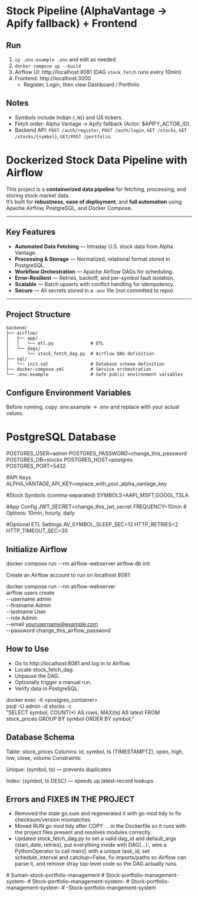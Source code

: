 # Stock Pipeline (AlphaVantage → Apify fallback) + Frontend

## Run
1) `cp .env.example .env` and edit as needed  
2) `docker compose up --build`  
3) Airflow UI: http://localhost:8081 (DAG `stock_fetch` runs every 10min)  
4) Frontend: http://localhost:3000  
   - Register, Login, then view Dashboard / Portfolio

## Notes
- Symbols include Indian (`.NS`) and US tickers.
- Fetch order: Alpha Vantage → Apify fallback (Actor: $APIFY_ACTOR_ID).
- Backend API: `POST /auth/register`, `POST /auth/login`, `GET /stocks`, `GET /stocks/{symbol}`, `GET/POST /portfolio`.



#  Dockerized Stock Data Pipeline with Airflow

This project is a **containerized data pipeline** for fetching, processing, and storing stock market data.  
It’s built for **robustness**, **ease of deployment**, and **full automation** using Apache Airflow, PostgreSQL, and Docker Compose.

---

##  Key Features

- **Automated Data Fetching** — Intraday U.S. stock data from Alpha Vantage.
- **Processing & Storage** — Normalized, relational format stored in PostgreSQL.
- **Workflow Orchestration** — Apache Airflow DAGs for scheduling.
- **Error-Resilient** — Retries, backoff, and per-symbol fault isolation.
- **Scalable** — Batch upserts with conflict handling for idempotency.
- **Secure** — All secrets stored in a `.env` file (not committed to repo).

---

## Project Structure
```plaintext
backend/
├── airflow/
│   ├── app/
│   │   └── etl.py              # ETL
│   └── dags/
│       └── stock_fetch_dag.py  # Airflow DAG definition
├── sql/
│   └── init.sql                # Database schema definition
├── docker-compose.yml          # Service orchestration
└── .env.example                # Safe public environment variables
```

## Configure Environment Variables

Before running, copy .env.example → .env and replace with your actual values.

# PostgreSQL Database

POSTGRES_USER=admin
POSTGRES_PASSWORD=change_this_password
POSTGRES_DB=stocks
POSTGRES_HOST=postgres
POSTGRES_PORT=5432

#API Keys
ALPHA_VANTAGE_API_KEY=replace_with_your_alpha_vantage_key

#Stock Symbols (comma-separated)
SYMBOLS=AAPL,MSFT,GOOGL,TSLA

#App Config
JWT_SECRET=change_this_jwt_secret
FREQUENCY=10min  # Options: 10min, hourly, daily

#Optional ETL Settings
AV_SYMBOL_SLEEP_SEC=12
HTTP_RETRIES=2
HTTP_TIMEOUT_SEC=30


## Initialize Airflow
docker compose run --rm airflow-webserver airflow db init

Create an Airflow account to run on localhost 8081:

docker compose run --rm airflow-webserver \
  airflow users create \
  --username admin \
  --firstname Admin \
  --lastname User \
  --role Admin \
  --email yourusername@example.com \
  --password change_this_airflow_password

## How to Use
- Go to http://localhost:8081 and log in to Airflow.
- Locate stock_fetch_dag.
- Unpause the DAG.
- Optionally trigger a manual run.
- Verify data in PostgreSQL:


docker exec -it <postgres_container> \
  psql -U admin -d stocks -c \
  "SELECT symbol, COUNT(*) AS rows, MAX(ts) AS latest
   FROM stock_prices
   GROUP BY symbol
   ORDER BY symbol;"

## Database Schema

Table: stock_prices
Columns: id, symbol, ts (TIMESTAMPTZ), open, high, low, close, volume
Constraints:

Unique: (symbol, ts) — prevents duplicates

Index: (symbol, ts DESC) — speeds up latest-record lookups

## Errors and FIXES IN THE PROJECT
- Removed the stale go.sum and regenerated it with go mod tidy to fix checksum/version mismatches
- Moved RUN go mod tidy after COPY . . in the Dockerfile so it runs with the project files present and resolves modules correctly.
- Updated stock_fetch_dag.py to set a valid dag_id and default_args (start_date, retries), put everything inside with DAG(...):, wire a PythonOperator to call main() with a unique task_id, set schedule_interval and catchup=False, fix imports/paths so Airflow can parse it, and remove stray top-level code so the DAG actually runs.

  
#   S u m a n - s t o c k - p o r t f o l i o - m a n a g e m e n t  
 #   S t o c k - p o r t f o l i o - m a n a g e m e n t - s y s t e m -  
 #   S t o c k - p o r t f o l i o - m a n a g e m e n t - s y s t e m -  
 #   S t o c k - p o r t f o l i o - m a n a g e m e n t - s y s t e m -  
 #   - S t o c k - p o r t f o l i o - m a n g e m e n t - s y s t e m  
 